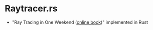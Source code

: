 
# Raytracer.rs


- "Ray Tracing in One Weekend ([online book](https://raytracing.github.io/books/RayTracingInOneWeekend.html#overview))" implemented in Rust 